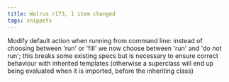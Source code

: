 ```yaml
---
title: Walrus r173, 1 item changed
tags: snippets
---
```


Modify default action when running from command line: instead of choosing between 'run' or 'fill' we now choose between 'run' and 'do not run'; this breaks some existing specs but is necessary to ensure correct behaviour with inherited templates (otherwise a superclass will end up being evaluated when it is imported, before the inheriting class)
